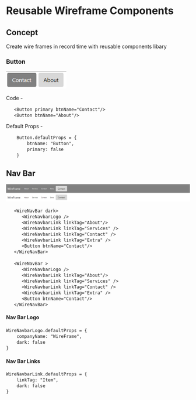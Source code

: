# Reusable Wireframe Components

## Concept

Create wire frames in record time with reusable components libary


### Button

![Image of button](https://github.com/timwf/react-wireframe/blob/master/src/demo-images/button.png)

Code -

       <Button primary btnName="Contact"/>
       <Button btnName="About"/>
       
       
Default Props -

        Button.defaultProps = {
            btnName: "Button",
            primary: false  
        }


## Nav Bar
![Image of nav](https://github.com/timwf/react-wireframe/blob/master/src/demo-images/nav.png)

       <WireNavBar dark>
          <WireNavbarLogo />  
          <WireNavbarLink linkTag="About"/>
          <WireNavbarLink linkTag="Services" />
          <WireNavbarLink linkTag="Contact" />
          <WireNavbarLink linkTag="Extra" />
          <Button btnName="Contact"/>
       </WireNavBar>

       <WireNavBar >
          <WireNavbarLogo />  
          <WireNavbarLink linkTag="About"/>
          <WireNavbarLink linkTag="Services" />
          <WireNavbarLink linkTag="Contact" />
          <WireNavbarLink linkTag="Extra" />
          <Button btnName="Contact"/>
       </WireNavBar>
       


#### Nav Bar Logo

    WireNavbarLogo.defaultProps = {
        companyName: "WireFrame",
        dark: false  
    }

#### Nav Bar Links

    WireNavbarLink.defaultProps = {
        linkTag: "Item",
        dark: false  
    }
